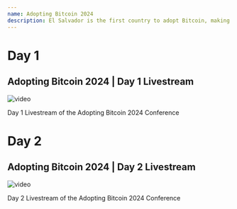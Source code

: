 ```yaml
---
name: Adopting Bitcoin 2024
description: El Salvador is the first country to adopt Bitcoin, making it the ground-zero for global Bitcoin adoption.
---
```


# Day 1

## Adopting Bitcoin 2024 | Day 1 Livestream

![video](https://youtu.be/1pTbHaULeUo)

Day 1 Livestream of the Adopting Bitcoin 2024 Conference

# Day 2

## Adopting Bitcoin 2024 | Day 2 Livestream

![video](https://youtu.be/Ps3BU0edwqE)

Day 2 Livestream of the Adopting Bitcoin 2024 Conference
